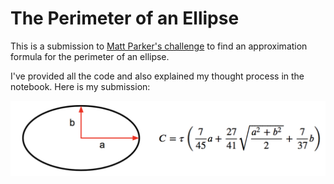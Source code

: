 # The Perimeter of an Ellipse
This is a submission to [Matt Parker's challenge](https://www.youtube.com/watch?v=5nW3nJhBHL0) to find an approximation formula for the perimeter of an ellipse.

I've provided all the code and also explained my thought process in the notebook. Here is my submission:

![ellipse perimeter](assets/perimeter.png)